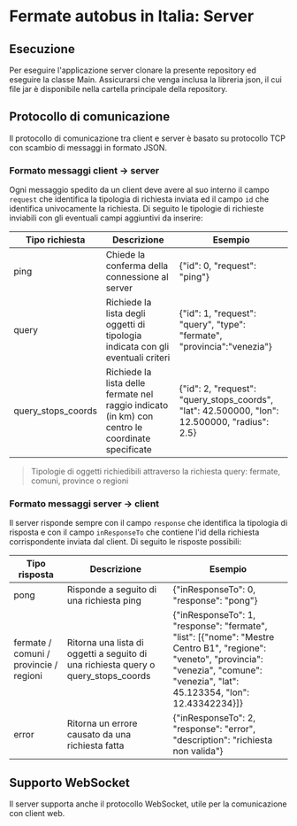 # Fermate autobus in Italia: Server
## Esecuzione
Per eseguire l'applicazione server clonare la presente repository ed eseguire la classe Main. Assicurarsi che venga inclusa la libreria json, il cui file jar è disponibile nella cartella principale della repository.

## Protocollo di comunicazione

Il protocollo di comunicazione tra client e server è basato su protocollo TCP con scambio di messaggi in formato JSON.

### Formato messaggi client -> server
Ogni messaggio spedito da un client deve avere al suo interno il campo `request` che identifica la tipologia di richiesta inviata ed il campo `id` che identifica univocamente la richiesta. Di seguito le tipologie di richieste inviabili con gli eventuali campi aggiuntivi da inserire:

| Tipo richiesta     | Descrizione                                                                                      | Esempio                                                                                       |
|--------------------|--------------------------------------------------------------------------------------------------|-----------------------------------------------------------------------------------------------|
| ping               | Chiede la conferma della connessione al server                                                   | {"id": 0, "request": "ping"}                                                                  |
| query              | Richiede la lista degli oggetti di tipologia indicata con gli eventuali criteri                  | {"id": 1, "request": "query", "type": "fermate", "provincia":"venezia"}                       |
| query_stops_coords | Richiede la lista delle fermate nel raggio indicato (in km) con centro le coordinate specificate | {"id": 2, "request": "query_stops_coords", "lat": 42.500000, "lon": 12.500000, "radius": 2.5} |

> Tipologie di oggetti richiedibili attraverso la richiesta query: fermate, comuni, province o regioni


### Formato messaggi server -> client
Il server risponde sempre con il campo `response` che identifica la tipologia di risposta e con il campo `inResponseTo` che contiene l'id della richiesta corrispondente inviata dal client.
Di seguito le risposte possibili:

| Tipo risposta                          | Descrizione                                                                        | Esempio                                                                                                                                                                                    |
|----------------------------------------|------------------------------------------------------------------------------------|--------------------------------------------------------------------------------------------------------------------------------------------------------------------------------------------|
| pong                                   | Risponde a seguito di una richiesta ping                                           | {"inResponseTo": 0, "response": "pong"}                                                                                                                                                    |
| fermate / comuni / provincie / regioni | Ritorna una lista di oggetti a seguito di una richiesta query o query_stops_coords | {"inResponseTo": 1, "response": "fermate", "list": [{"nome": "Mestre Centro B1", "regione": "veneto", "provincia": "venezia", "comune": "venezia", "lat": 45.123354, "lon": 12.43342234}]} |
| error                                  | Ritorna un errore causato da una richiesta fatta                                   | {"inResponseTo": 2, "response": "error", "description": "richiesta non valida"}                                                                                                            |

## Supporto WebSocket
Il server supporta anche il protocollo WebSocket, utile per la comunicazione con client web.